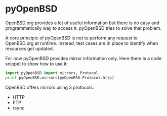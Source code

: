 ---
---
# pyOpenBSD

OpenBSD.org provides a lot of useful information but there is no easy and
programmatically way to access it. pyOpenBSD tries to solve that problem.

A core principle of pyOpenBSD is not to perform any request to OpenBSD.org at
runtime. Instead, test cases are in place to identify when resources get
updated.

For now pyOpenBSD provides mirror information only. Here there is a code
snippet to show how to use it:

```python
import pyOpenBSD import mirrors, Protocol
print pyOpenBSD.mirrors[pyOpenBSD.Protocol.http]
```

OpenBSD offers mirrors using 3 protocols:

* HTTP
* FTP
* rsync

